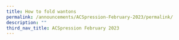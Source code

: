 ```yaml
---
title: How to fold wantons
permalink: /announcements/ACSpression-February-2023/permalink/
description: ""
third_nav_title: ACSpression February 2023
---
```

